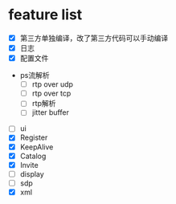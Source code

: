 # feature list
- [x] 第三方单独编译，改了第三方代码可以手动编译
- [x] 日志
- [x] 配置文件
- ps流解析
    - [ ] rtp over udp
    - [ ] rtp over tcp
    - [ ] rtp解析
    - [ ] jitter buffer
- [ ] ui
- [x] Register
- [x] KeepAlive
- [x] Catalog
- [x] Invite
- [ ] display
- [ ] sdp
- [x] xml